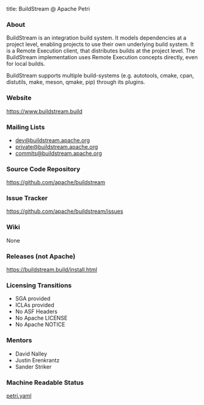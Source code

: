 title: BuildStream @ Apache Petri
<!-- Licensed under ALv2 -->

### About
BuildStream is an integration build system.
It models dependencies at a project level, enabling projects to use their own underlying build system.
It is a Remote Execution client, that distributes builds at the project level.
The BuildStream implementation uses Remote Execution concepts directly, even for local builds.

BuildStream supports multiple build-systems (e.g. autotools, cmake, cpan, distutils, make, meson, qmake, pip) 
through its plugins.

### Website
https://www.buildstream.build

### Mailing Lists
- dev@buildstream.apache.org
- private@buildstream.apache.org
- commits@buildstream.apache.org

### Source Code Repository
https://github.com/apache/buildstream

### Issue Tracker
https://github.com/apache/buildstream/issues

### Wiki
None

### Releases (not Apache)
https://buildstream.build/install.html

### Licensing Transitions
- SGA provided
- ICLAs provided
- No ASF Headers
- No Apache LICENSE
- No Apache NOTICE

### Mentors
* David Nalley
* Justin Erenkrantz
* Sander Striker

### Machine Readable Status
[petri.yaml](info.yaml)
